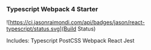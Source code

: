 ### Typescript Webpack 4 Starter

![https://ci.jasonraimondi.com/api/badges/jason/react-typescript/status.svg](Build Status)


Includes:
Typescript
PostCSS
Webpack
React
Jest

